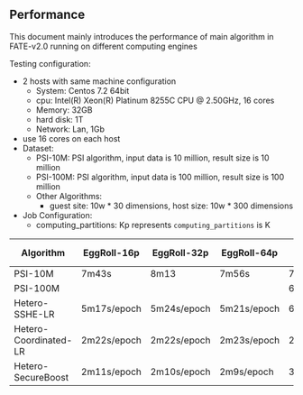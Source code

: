 ## Performance 
This document mainly introduces the performance of main algorithm in FATE-v2.0 running on different computing engines
  
Testing configuration:
* 2 hosts with same machine configuration
  * System: Centos 7.2 64bit
  * cpu: Intel(R) Xeon(R) Platinum 8255C CPU @ 2.50GHz, 16 cores 
  * Memory: 32GB
  * hard disk: 1T
  * Network: Lan, 1Gb
* use 16 cores on each host
* Dataset: 
  * PSI-10M: PSI algorithm, input data is 10 million, result size is 10 million
  * PSI-100M: PSI algorithm, input data is 100 million, result size is 100 million
  * Other Algorithms: 
    * guest site: 10w * 30 dimensions, host size: 10w * 300 dimensions
* Job Configuration:
  * computing_partitions: Kp represents `computing_partitions` is K

| Algorithm               | EggRoll-16p  |  EggRoll-32p  | EggRoll-64p  | Spark-Local-16p  | Spark-Local-32p  | Spark-Local-64p  | Standalone-16p  | Standalone-32p  | Standalone-64p  |                 
| ------------------------| -------------| ------------- | ------------ | -----------------| ---------------- | ---------------- | --------------- | --------------- | --------------- |
| PSI-10M                 | 7m43s        | 8m13          | 7m56s        | 7m28s            | 7m13s            | 8m10s            | 11m57s          | 11m57s          | 11m47s          |
| PSI-100M                |              |               |              | 62m              | 69m              | 75m              | 71m             |                 |                 |
| Hetero-SSHE-LR          | 5m17s/epoch  | 5m24s/epoch   | 5m21s/epoch  | 6m4s/epoch       | 6m11s/epoch      | 6m39s/epoch      | 5m41s/epoch     | 5m33s/epoch     | 5m42s/epoch     |
| Hetero-Coordinated-LR   | 2m22s/epoch  | 2m22s/epoch   | 2m23s/epoch  | 2m21s/epoch      | 2m34s/epoch      | 2m28s/epoch      | 2m22s/epoch     | 2m20s/epoch     | 2m23s/epoch     |
| Hetero-SecureBoost      | 2m11s/epoch  | 2m10s/epoch   | 2m9s/epoch   | 3m41s/epoch      | 5m16s/epoch      | 8m23s/epoch      | 2m15s/epoch     | 2m17s/epoch     | 2m15s/tree      |
